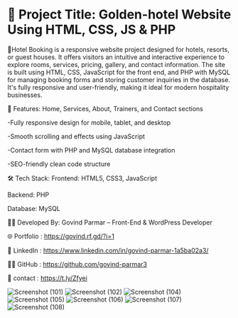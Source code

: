 # 📌 Project Title: Golden-hotel Website Using HTML, CSS, JS & PHP

📖Hotel Booking is a responsive website project designed for hotels, resorts, or guest houses. It offers visitors an intuitive and interactive experience to explore rooms, services, pricing, gallery, and contact information. The site is built using HTML, CSS, JavaScript for the front end, and PHP with MySQL for managing booking forms and storing customer inquiries in the database. It's fully responsive and user-friendly, making it ideal for modern hospitality businesses.

🔧 Features: Home, Services, About, Trainers, and Contact sections

-Fully responsive design for mobile, tablet, and desktop

-Smooth scrolling and effects using JavaScript

-Contact form with PHP and MySQL database integration

-SEO-friendly clean code structure

🛠️ Tech Stack: Frontend: HTML5, CSS3, JavaScript

Backend: PHP

Database: MySQL

🧑‍💻 Developed By: Govind Parmar – Front-End & WordPress Developer

🌐 Portfolio : https://govind.rf.gd/?i=1

💼 LinkedIn : https://www.linkedin.com/in/govind-parmar-1a5ba02a3/

🧑‍💻 GitHub : https://github.com/govind-parmar3

💬 contact : https://t.ly/Zfyei

![Screenshot (101)](https://github.com/user-attachments/assets/18cf2530-78d3-4d31-b8f2-7884369c3e8d)
![Screenshot (102)](https://github.com/user-attachments/assets/51dc1efa-a960-4d76-a565-bdbe01d38e07)
![Screenshot (104)](https://github.com/user-attachments/assets/ca9fdeb0-6483-4f14-9d80-2fe4f3b7b6d9)
![Screenshot (105)](https://github.com/user-attachments/assets/e3df1c43-b0bc-4a0b-b298-7923c4499ca9)
![Screenshot (106)](https://github.com/user-attachments/assets/a72cff42-e5a6-4174-870b-fd40285da493)
![Screenshot (107)](https://github.com/user-attachments/assets/6cb361c5-734e-47f0-a8ad-3d4e887a18ef)
![Screenshot (108)](https://github.com/user-attachments/assets/06e210f0-1bfb-467d-a6a5-b5fd6f088467)
